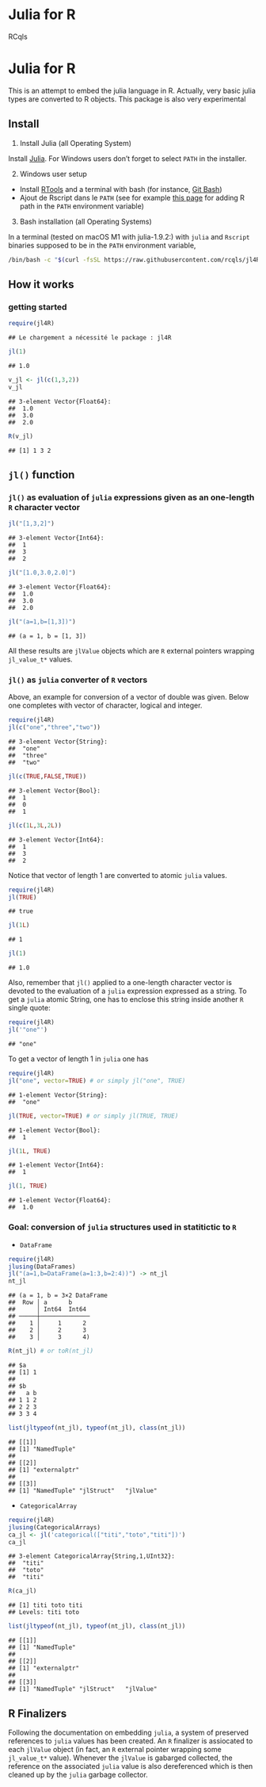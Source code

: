 Julia for R
================
RCqls

# Julia for R

This is an attempt to embed the julia language in R. Actually, very
basic julia types are converted to R objects. This package is also very
experimental

## Install

1.  Install Julia (all Operating System)

Install [Julia](https://julialang.org/downloads/). For Windows users
don’t forget to select `PATH` in the installer.

2.  Windows user setup

- Install [RTools](https://cran.r-project.org/bin/windows/Rtools/) and a
  terminal with bash (for instance, [Git
  Bash](https://gitforwindows.org/))
- Ajout de Rscript dans le `PATH` (see for example [this
  page](https://www.hanss.info/sebastian/post/rtools-path/) for adding R
  path in the `PATH` environment variable)

3.  Bash installation (all Operating Systems)

In a terminal (tested on macOS M1 with julia-1.9.2:) with `julia` and
`Rscript` binaries supposed to be in the `PATH` environment variable,

``` bash
/bin/bash -c "$(curl -fsSL https://raw.githubusercontent.com/rcqls/jl4R/HEAD/inst/install.sh)"
```

## How it works

### getting started

``` r
require(jl4R)
```

    ## Le chargement a nécessité le package : jl4R

``` r
jl(1)
```

    ## 1.0

``` r
v_jl <- jl(c(1,3,2))
v_jl
```

    ## 3-element Vector{Float64}:
    ##  1.0
    ##  3.0
    ##  2.0

``` r
R(v_jl)
```

    ## [1] 1 3 2

## `jl()` function

### `jl()` as evaluation of `julia` expressions given as an one-length `R` character vector

``` r
jl("[1,3,2]")
```

    ## 3-element Vector{Int64}:
    ##  1
    ##  3
    ##  2

``` r
jl("[1.0,3.0,2.0]")
```

    ## 3-element Vector{Float64}:
    ##  1.0
    ##  3.0
    ##  2.0

``` r
jl("(a=1,b=[1,3])")
```

    ## (a = 1, b = [1, 3])

All these results are `jlValue` objects which are `R` external pointers
wrapping `jl_value_t*` values.

### `jl()` as `julia` converter of `R` vectors

Above, an example for conversion of a vector of double was given. Below
one completes with vector of character, logical and integer.

``` r
require(jl4R)
jl(c("one","three","two"))
```

    ## 3-element Vector{String}:
    ##  "one"
    ##  "three"
    ##  "two"

``` r
jl(c(TRUE,FALSE,TRUE))
```

    ## 3-element Vector{Bool}:
    ##  1
    ##  0
    ##  1

``` r
jl(c(1L,3L,2L))
```

    ## 3-element Vector{Int64}:
    ##  1
    ##  3
    ##  2

Notice that vector of length 1 are converted to atomic `julia` values.

``` r
require(jl4R)
jl(TRUE)
```

    ## true

``` r
jl(1L)
```

    ## 1

``` r
jl(1)
```

    ## 1.0

Also, remember that `jl()` applied to a one-length character vector is
devoted to the evaluation of a `julia` expression expressed as a string.
To get a `julia` atomic String, one has to enclose this string inside
another `R` single quote:

``` r
require(jl4R)
jl('"one"')
```

    ## "one"

To get a vector of length 1 in `julia` one has

``` r
require(jl4R)
jl("one", vector=TRUE) # or simply jl("one", TRUE)
```

    ## 1-element Vector{String}:
    ##  "one"

``` r
jl(TRUE, vector=TRUE) # or simply jl(TRUE, TRUE)
```

    ## 1-element Vector{Bool}:
    ##  1

``` r
jl(1L, TRUE)
```

    ## 1-element Vector{Int64}:
    ##  1

``` r
jl(1, TRUE)
```

    ## 1-element Vector{Float64}:
    ##  1.0

### Goal: conversion of `julia` structures used in statitictic to `R`

- `DataFrame`

``` r
require(jl4R)
jlusing(DataFrames)
jl("(a=1,b=DataFrame(a=1:3,b=2:4))") -> nt_jl
nt_jl
```

    ## (a = 1, b = 3×2 DataFrame
    ##  Row │ a      b
    ##      │ Int64  Int64
    ## ─────┼──────────────
    ##    1 │     1      2
    ##    2 │     2      3
    ##    3 │     3      4)

``` r
R(nt_jl) # or toR(nt_jl)
```

    ## $a
    ## [1] 1
    ## 
    ## $b
    ##   a b
    ## 1 1 2
    ## 2 2 3
    ## 3 3 4

``` r
list(jltypeof(nt_jl), typeof(nt_jl), class(nt_jl))
```

    ## [[1]]
    ## [1] "NamedTuple"
    ## 
    ## [[2]]
    ## [1] "externalptr"
    ## 
    ## [[3]]
    ## [1] "NamedTuple" "jlStruct"   "jlValue"

- `CategoricalArray`

``` r
require(jl4R)
jlusing(CategoricalArrays)
ca_jl <- jl('categorical(["titi","toto","titi"])')
ca_jl
```

    ## 3-element CategoricalArray{String,1,UInt32}:
    ##  "titi"
    ##  "toto"
    ##  "titi"

``` r
R(ca_jl)
```

    ## [1] titi toto titi
    ## Levels: titi toto

``` r
list(jltypeof(nt_jl), typeof(nt_jl), class(nt_jl))
```

    ## [[1]]
    ## [1] "NamedTuple"
    ## 
    ## [[2]]
    ## [1] "externalptr"
    ## 
    ## [[3]]
    ## [1] "NamedTuple" "jlStruct"   "jlValue"

## R Finalizers

Following the documentation on embedding `julia`, a system of preserved
references to `julia` values has been created. An `R` finalizer is
assiocated to each `jlValue` object (in fact, an `R` external pointer
wrapping some `jl_value_t*` value). Whenever the `jlValue` is gabarged
collected, the reference on the associated `julia` value is also
dereferenced which is then cleaned up by the `julia` garbage collector.
